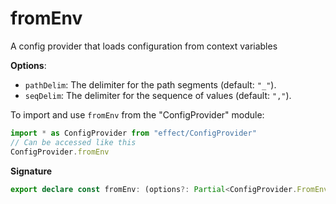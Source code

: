# fromEnv

A config provider that loads configuration from context variables

**Options**:

- `pathDelim`: The delimiter for the path segments (default: `"_"`).
- `seqDelim`: The delimiter for the sequence of values (default: `","`).

To import and use `fromEnv` from the "ConfigProvider" module:

```ts
import * as ConfigProvider from "effect/ConfigProvider"
// Can be accessed like this
ConfigProvider.fromEnv
```

**Signature**

```ts
export declare const fromEnv: (options?: Partial<ConfigProvider.FromEnvConfig>) => ConfigProvider
```
